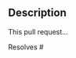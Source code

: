 ## Description

<!--
What code changes are made?
What problem does this PR addresses, or what feature this PR adds?
-->

This pull request...

<!--
Usage: `Resolves #<issue number>`, or `Resolves <link to the issue>`.
If PR is about `failing-tests`, please post the related tests in a comment and do not use `Resolves`
-->

Resolves #
